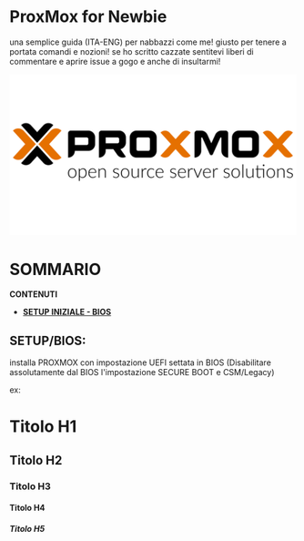 # ProxMox for Newbie
 una semplice guida (ITA-ENG) per nabbazzi come me! giusto per tenere  a portata comandi e nozioni! se ho scritto cazzate sentitevi liberi di commentare e aprire issue a gogo e anche di insultarmi!

![logo](./images/proxmoxlogo.webp)

# SOMMARIO
**CONTENUTI**

- [**SETUP INIZIALE - BIOS**](#setupbios)


## SETUP/BIOS:
installa PROXMOX con impostazione UEFI settata in BIOS (Disabilitare assolutamente dal BIOS l'impostazione SECURE BOOT e CSM/Legacy)










ex:
# Titolo H1
## Titolo H2
### Titolo H3
#### Titolo H4
##### Titolo H5

